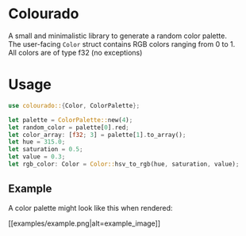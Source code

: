 # Colourado  

A small and minimalistic library to generate a random color palette.  
The user-facing `Color` struct contains RGB colors ranging from 0 to 1.  
All colors are of type f32 (no exceptions)  

# Usage

```rust
use colourado::{Color, ColorPalette};

let palette = ColorPalette::new(4);
let random_color = palette[0].red;
let color_array: [f32; 3] = palette[1].to_array();
let hue = 315.0;
let saturation = 0.5;
let value = 0.3;
let rgb_color: Color = Color::hsv_to_rgb(hue, saturation, value);
```

## Example  

A color palette might look like this when rendered:  

[[examples/example.png|alt=example_image]]  


